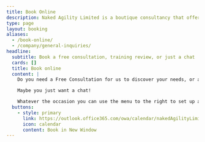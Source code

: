 ```yaml
---
title: Book Online
description: Naked Agility Limited is a boutique consultancy that offers training, coaching, mentoring, and facilitation to help people and teams evolve, integrate, and continuously improve.
type: page
layout: booking
aliases:
  - /book-online/
  - /company/general-inquiries/
headline:
  subtitle: Book a free consultation, training review, or just a chat
  cards: []
  title: Book online
  content: |
    Do you need a Free Consultation for us to discover your needs, or are you looking for your free 30-minute training review?

    Maybe you just want a chat!

    Whatever the occasion you can use the menu to the right to set up a call right in your calander."
  buttons:
    - style: primary
      link: https://outlook.office365.com/owa/calendar/nakedAgilityLimited@nkdagility.com/bookings/
      icon: calendar
      content: Book in New Window
---
```

